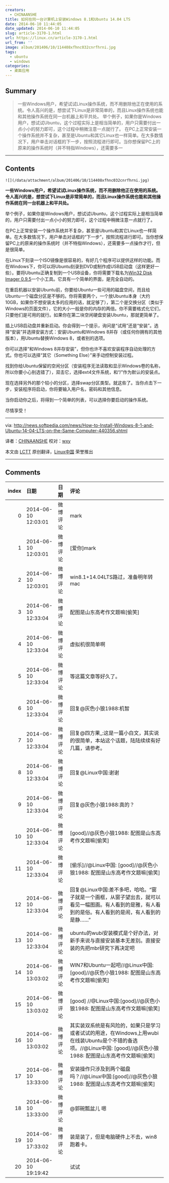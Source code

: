 ```yaml
---
creators:
  - CHINAANSHE
title: 如何在同一台计算机上安装Windows 8.1和Ubuntu 14.04 LTS
date: 2014-06-10 11:44:05
date_updated: 2014-06-10 11:44:05
slug: article-3170-1.html
url: https://linux.cn/article-3170-1.html
url_from: ''
image: album/201406/10/114408xfhnc032cnrfhrni.jpg
tags:
  - ubuntu
  - windows
categories:
  - 桌面应用
---
```


## Summary

> 一些Windows用户，希望试试Linux操作系统，而不用删除他正在使用的系统。令人高兴的是，想尝试下Linux是非常简单的，而且Linux操作系统也能和其他操作系统在同一台机器上和平共处。 举个例子，如果你是Windows用户，想试试Ubuntu，这个过程实际上是相当简单的，用户只需要付出一点小小的努力即可，这个过程中稍微注意一点就行了。 在PC上正常安装一个操作系统并不复杂，甚至是Ubuntu和其它Linux也一样简单。在大多数情况下，用户单击对话框的下一步，按照流程进行即可。当你想保留PC上的原来的操作系统时（并不特指Windows），还需要多一

***

<!-- more -->

## Contents

`![](/data/attachment/album/201406/10/114408xfhnc032cnrfhrni.jpg)`

**一些Windows用户，希望试试Linux操作系统，而不用删除他正在使用的系统。令人高兴的是，想尝试下Linux是非常简单的，而且Linux操作系统也能和其他操作系统在同一台机器上和平共处。**

举个例子，如果你是Windows用户，想试试Ubuntu，这个过程实际上是相当简单的，用户只需要付出一点小小的努力即可，这个过程中稍微注意一点就行了。

在PC上正常安装一个操作系统并不复杂，甚至是Ubuntu和其它Linux也一样简单。在大多数情况下，用户单击对话框的“下一步”，按照流程进行即可。当你想保留PC上的原来的操作系统时（并不特指Windows），还需要多一点操作才行，但是很简单。

在Linux下刻录一个ISO镜像是很容易的，有好几个程序可以提供这样的功能。而在Windows下，你可以将Ubuntu刻录到DVD或制作成USB启动盘（这样更好一些）。要将Ubuntu正确复制到一个USB设备，你将需要下载名为[Win32 Disk Imager 0.9.5](http://www.softpedia.com/get/CD-DVD-Tools/Data-CD-DVD-Burning/Win32-Disk-Imager.shtml)一个小工具。它具有一个简单的界面，是完全自动的。

在重启机器以安装Ubuntu前，你要给Ubuntu一些可用的磁盘空间，而且给Ubuntu一个磁盘分区是不够的。你将需要两个，一个放Ubuntu本身（大约10GB，如果你不想安装太多的应用的话，就足够了），第二个是交换分区（类似于Windows的页面文件），它的大小一般是你的内存的两倍。你不需要格式化它们，只要他们是可用的就行。如果你在第二块空闲硬盘安装Ubuntu，那就更简单了。

插上USB启动盘并重新启动。你会得到一个提示，询问是“试用”还是“安装”。选择“安装”并选择安装方式：安装Ubuntu和Windows 8并存（或任何你拥有的其他版本），用Ubuntu替换Windows 8，或者别的选项。

你可以选择“和Windows 8并存安装”，但你也许不喜欢安装程序自动处理的方式。你也可以选择“其它（Something Else）”来手动控制安装过程。

找到你给Ubuntu保留的空闲分区（安装程序无法读取和显示Windows卷的名称，所以你要小心别选错了），双击它，选择ext4文件系统，和“/”作为默认的安装点。

现在选择另外的那个较小的分区，选择swap分区类型。就这些了。当你点击下一步，安装程序将启动，你将要输入用户名，密码和其他信息。

当你启动你之后，将得到一个简单的列表，可以选择你要启动的操作系统。

尽情享受！

---

via: <http://news.softpedia.com/news/How-to-Install-Windows-8-1-and-Ubuntu-14-04-LTS-on-the-Same-Computer-440356.shtml>

译者：[CHINAANSHE](https://github.com/CHINAANSHE) 校对：[wxy](https://github.com/wxy)

本文由 [LCTT](https://github.com/LCTT/TranslateProject) 原创翻译，[Linux中国](https://linux.cn/) 荣誉推出

***

## Comments

|   index | 日期                | 日期     | 评论                                                                                                                                                                 |
|--------:|:--------------------|:---------|:---------------------------------------------------------------------------------------------------------------------------------------------------------------------|
|       0 | 2014-06-10 12:03:01 | 微博评论 | mark                                                                                                                                                                 |
|       1 | 2014-06-10 12:03:01 | 微博评论 | [爱你]mark                                                                                                                                                           |
|       2 | 2014-06-10 12:03:01 | 微博评论 | win8.1+14.04LTS路过，准备明年转mac                                                                                                                                   |
|       3 | 2014-06-10 12:33:04 | 微博评论 | 配图是山东高考作文题嘛[偷笑]                                                                                                                                         |
|       4 | 2014-06-10 12:33:04 | 微博评论 | 虚拟机很简单啊                                                                                                                                                       |
|       5 | 2014-06-10 12:33:04 | 微博评论 | 等这篇文章等好久了。                                                                                                                                                 |
|       6 | 2014-06-10 12:33:04 | 微博评论 | 回复@灰色小狼1988:机智                                                                                                                                               |
|       7 | 2014-06-10 12:33:04 | 微博评论 | 回复@四方果_:这是一篇小白文，其实说的很简单，本站这个话题，陆陆续续有好几篇，请参考。                                                                                |
|       8 | 2014-06-10 12:33:04 | 微博评论 | 回复@Linux中国:谢谢                                                                                                                                                  |
|       9 | 2014-06-10 12:33:04 | 微博评论 | 回复@灰色小狼1988:真的？                                                                                                                                             |
|      10 | 2014-06-10 12:33:04 | 微博评论 | [good]//@灰色小狼1988: 配图是山东高考作文题嘛[偷笑]                                                                                                                  |
|      11 | 2014-06-10 12:33:04 | 微博评论 | [偷乐]//@Linux中国: [good]//@灰色小狼1988: 配图是山东高考作文题嘛[偷笑]                                                                                              |
|      12 | 2014-06-10 12:33:04 | 微博评论 | 回复@Linux中国:差不多吧，哈哈。“窗子就是一个画框，从窗子望出去，就可以看见一幅图画。有人看到的是雅，有人看到的是俗。有人看到的是闹，有人看到的是静……”                |
|      13 | 2014-06-10 12:33:04 | 微博评论 | ubuntu的wubi安装模式是个好办法，对新手来说与直接安装基本无差别。直接安装的先把mbr研究下再决定吧                                                                      |
|      14 | 2014-06-10 13:03:02 | 微博评论 | WIN7和Ubuntu一起吧//@Linux中国:[good]//@灰色小狼1988: 配图是山东高考作文题嘛[偷笑]                                                                                   |
|      15 | 2014-06-10 13:03:02 | 微博评论 | [good] //@Linux中国:[good]//@灰色小狼1988: 配图是山东高考作文题嘛[偷笑]                                                                                              |
|      16 | 2014-06-10 13:03:02 | 微博评论 | 其实装双系统是有风险的，如果只是学习或者试试的用途，在Windows上用wubi在线装Ubuntu是个不错的备选项。//@Linux中国: [good]//@灰色小狼1988: 配图是山东高考作文题嘛[偷笑] |
|      17 | 2014-06-10 13:33:00 | 微博评论 | 安装操作只涉及到两个磁盘吗？//@Linux中国:[good]//@灰色小狼1988: 配图是山东高考作文题嘛[偷笑]                                                                         |
|      18 | 2014-06-10 13:33:00 | 微博评论 | @郭碗瓢盆儿 嗯                                                                                                                                                       |
|      19 | 2014-06-10 17:33:02 | 微博评论 | 装是装了，但是电脑硬件上不去，win8跑着卡。                                                                                                                           |
|      20 | 2014-06-10 19:19:42 |          | 试试                                                                                                                                                                 |
